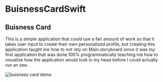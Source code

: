 # BuisnessCardSwift

## Buisness Card

This is a simple application that could use a fair amount of work so that it takes user input to create their own personalized profile, but creating this application taught me how to not rely on Main.storyboard since it was my first application that was done 100% programmatically teaching me how to visualize how the application would look in my head before I could actually run an see.

![buisness card demo](https://github.com/joelmanjet/BuisnessCardSwift/assets/22900105/62e908a8-ea0a-4f25-a609-e61ca5be6aca)
